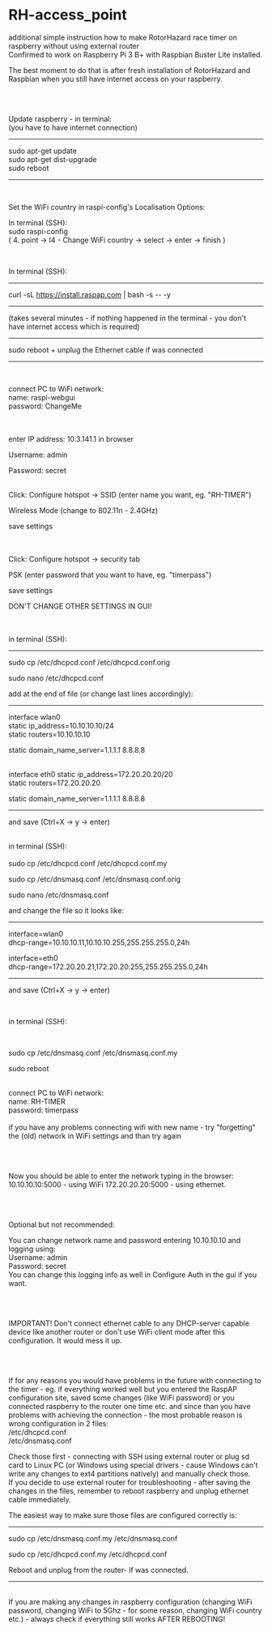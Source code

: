 # RH-access_point
additional simple instruction how to make RotorHazard race timer on raspberry without using external router
<br/>
Confirmed to work on Raspberry Pi 3 B+ with Raspbian Buster Lite installed.

The best moment to do that is after fresh installation of RotorHazard and Raspbian when you still have internet access on your raspberry.<br/><br/> 

<br/> 

Update raspberry - in terminal:<br/> 
(you have to have internet connection)

________________

sudo apt-get update <br/>
sudo apt-get dist-upgrade <br/>
sudo reboot
________________

<br/>

Set the WiFi country in raspi-config's Localisation Options: 

In terminal (SSH):<br/>
sudo raspi-config <br/>
( 4. point -> I4 - Change WiFi country -> select -> enter -> finish )

<br/>

  
In terminal (SSH):
________________

curl -sL https://install.raspap.com | bash -s -- -y
________________

(takes several minutes - if nothing happened in the terminal - you don't have internet access which is required)
________________
sudo reboot + unplug the Ethernet cable if was connected
<br/>

________________
<br/>

connect PC to WiFi network: <br/>
name: raspi-webgui<br/>
password: ChangeMe<br/><br/><br/>





enter IP address: 10.3.141.1 in browser

Username: admin

Password: secret<br/>  <br/>



Click:
Configure hotspot -> SSID (enter name you want, eg. "RH-TIMER") 

Wireless Mode (change to 802.11n - 2.4GHz)

save settings  
<br/>
<br/>

Click:
Configure hotspot -> security tab

PSK (enter password that you want to have, eg. "timerpass")

save settings
<br/>

DON'T CHANGE OTHER SETTINGS IN GUI!  
<br/>
<br/>


in terminal (SSH):

________________

sudo cp /etc/dhcpcd.conf /etc/dhcpcd.conf.orig

sudo nano /etc/dhcpcd.conf

add at the end of file (or change last lines accordingly):
________________

interface wlan0<br/>
static ip_address=10.10.10.10/24</br>
static routers=10.10.10.10</br>

static domain_name_server=1.1.1.1 8.8.8.8<br/><br/>

interface eth0
static ip_address=172.20.20.20/20<br/>
static routers=172.20.20.20<br/>

static domain_name_server=1.1.1.1 8.8.8.8
________________

and save (Ctrl+X -> y -> enter)<br/>
<br/>

in terminal (SSH):
<br/> <br/>
sudo cp /etc/dhcpcd.conf /etc/dhcpcd.conf.my

sudo cp /etc/dnsmasq.conf /etc/dnsmasq.conf.orig<br/>

sudo nano /etc/dnsmasq.conf

and change the file so it looks like:
________________

interface=wlan0<br/>
  dhcp-range=10.10.10.11,10.10.10.255,255.255.255.0,24h
<br/>

interface=eth0<br/>
  dhcp-range=172.20.20.21,172.20.20.255,255.255.255.0,24h
________________

and save (Ctrl+X -> y -> enter)<br/>

<br/>

in terminal (SSH):

<br/>

sudo cp /etc/dnsmasq.conf /etc/dnsmasq.conf.my


sudo reboot
<br/>
<br/>

  
connect PC to WiFi network: <br/>
name: RH-TIMER<br/>
password: timerpass <br/> <br/>
if you have any problems connecting wifi with new name - try "forgetting" the (old) network in WiFi settings and than try again

<br/> <br/>

Now you should be able to enter the network typing in the browser:
10.10.10.10:5000 - using WiFi
172.20.20.20:5000 - using ethernet.

<br/> <br/>

Optional but not recommended:

You can change network name and password entering 10.10.10.10 and logging using: <br/>
Username: admin <br/>
Password: secret <br/>
You can change this logging info as well in Configure Auth in the gui if you want.

<br/> <br/>

IMPORTANT! Don't connect ethernet cable to any DHCP-server capable device like another router or don't use WiFi client mode after this configuration.
It would mess it up.

<br/> <br/>

If for any reasons you would have problems in the future with connecting to the timer - eg. if everything worked well but you entered the RaspAP configuration site, saved some changes (like WiFi password) or you connected raspberry to the router one time etc. and since than you have problems with achieving the connection -  the most probable reason is wrong configuration in 2 files:<br/>
/etc/dhcpcd.conf<br/>
/etc/dnsmasq.conf<br/>

Check those first - connecting with SSH using external router or plug sd card to Linux PC (or Windows using special drivers - cause Windows can't write any changes to ext4 partitions natively) and manually check those.<br/>
If you decide to use external router for troubleshooting - after saving the changes in the files, remember to reboot raspberry and unplug ethernet cable immediately.

The easiest way to make sure those files are configured correctly is:
________________

sudo cp /etc/dnsmasq.conf.my /etc/dnsmasq.conf

sudo cp /etc/dhcpcd.conf.my /etc/dhcpcd.conf


Reboot and unplug from the router- if was connected.
________________

<br/>
If you are making any changes in raspberry configuration (changing WiFi password, changing WiFi to 5Ghz - for some reason, changing WiFi country etc.) - always check if everything still works AFTER REBOOTING!


